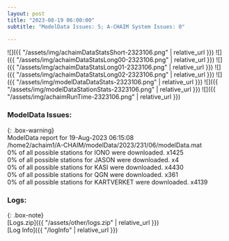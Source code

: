 ```yaml
---
layout: post
title: "2023-08-19 06:00:00"
subtitle: "ModelData Issues: 5; A-CHAIM System Issues: 0"

---
```


![]({{ "/assets/img/achaimDataStatsShort-2323106.png" | relative_url }})
![]({{ "/assets/img/achaimDataStatsLong00-2323106.png" | relative_url }})
![]({{ "/assets/img/achaimDataStatsLong01-2323106.png" | relative_url }})
![]({{ "/assets/img/achaimDataStatsLong02-2323106.png" | relative_url }})
![]({{ "/assets/img/modelDataDataStats-2323106.png" | relative_url }})
![]({{ "/assets/img/modelDataStationStats-2323106.png" | relative_url }})
![]({{ "/assets/img/achaimRunTime-2323106.png" | relative_url }})


### ModelData Issues:  
  
{: .box-warning}  
 ModelData report for 19-Aug-2023 06:15:08   
 /home2/achaim1/A-CHAIM/modelData/2023/231/06/modelData.mat   
 0% of all possible stations for IONO were downloaded. x1425   
 0% of all possible stations for JASON were downloaded. x4   
 0% of all possible stations for KASI were downloaded. x4430   
 0% of all possible stations for QGN were downloaded. x361   
 0% of all possible stations for KARTVERKET were downloaded. x4139   
  


### Logs:  
  
{: .box-note}  
[Logs.zip]({{ "/assets/other/logs.zip" | relative_url }})  
[Log Info]({{ "/logInfo" | relative_url }})  
